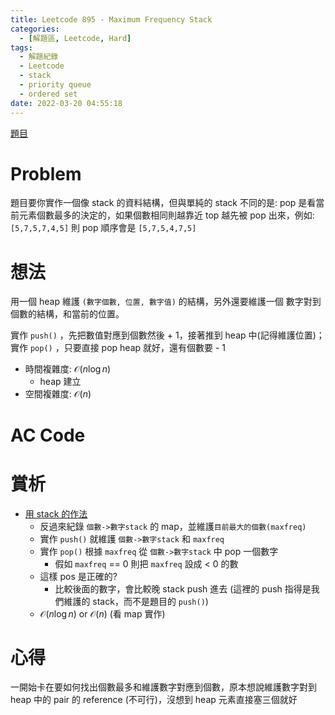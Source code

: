 ```yaml
---
title: Leetcode 895 - Maximum Frequency Stack
categories:
  - [解題區, Leetcode, Hard]
tags:
  - 解題紀錄
  - Leetcode
  - stack
  - priority queue
  - ordered set
date: 2022-03-20 04:55:18
---
```


[題目](https://leetcode.com/problems/maximum-frequency-stack/)

# Problem
題目要你實作一個像 stack 的資料結構，但與單純的 stack 不同的是: pop 是看當前元素個數最多的決定的，如果個數相同則越靠近 top 越先被 pop 出來，例如: `[5,7,5,7,4,5]` 則 pop 順序會是 `[5,7,5,4,7,5]`

# 想法

用一個 heap 維護 `(數字個數, 位置, 數字值)` 的結構，另外還要維護一個 數字對到個數的結構，和當前的位置。

實作 `push()` ，先把數值對應到個數然後 + 1，接著推到 heap 中(記得維護位置)；實作 `pop()` ，只要直接 pop heap 就好，還有個數要 - 1

- 時間複雜度: $\mathcal{O}(n\log{n})$
  - heap 建立
- 空間複雜度: $\mathcal{O}(n)$

# AC Code

<script src="https://emgithub.com/embed-v2.js?target=https%3A%2F%2Fgithub.com%2Froy4801%2Fsolved_problems%2Fblob%2Fmaster%2Fleetcode%2F895.cpp%23L17-L39&style=github&showBorder=on&showLineNumbers=on&showFileMeta=on&showCopy=on"></script>

# 賞析

- [用 stack 的作法](https://leetcode.com/problems/maximum-frequency-stack/solution/)
  - 反過來紀錄 `個數->數字stack` 的 map，並維護`目前最大的個數(maxfreq)`
  - 實作 `push()` 就維護 `個數->數字stack` 和 `maxfreq`
  - 實作 `pop()` 根據 `maxfreq` 從 `個數->數字stack` 中 pop 一個數字
    - 假如 `maxfreq` == 0 則把 `maxfreq` 設成 < 0 的數
  - 這樣 pos 是正確的?
    - 比較後面的數字，會比較晚 stack push 進去 (這裡的 push 指得是我們維護的 stack，而不是題目的 `push()`)
  - $\mathcal{O}(n\log{n})$ or $\mathcal{O}(n)$ (看 map 實作)

# 心得

一開始卡在要如何找出個數最多和維護數字對應到個數，原本想說維護數字對到 heap 中的 pair 的 reference (不可行)，沒想到 heap 元素直接塞三個就好
